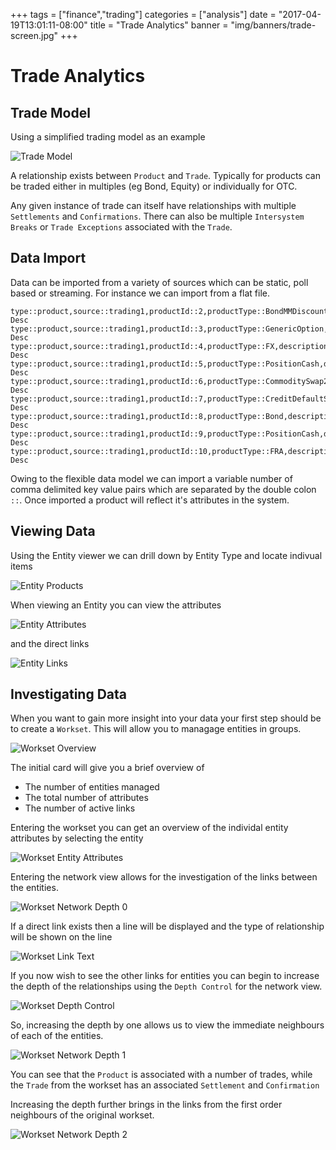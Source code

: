 +++
tags = ["finance","trading"]
categories = ["analysis"]
date = "2017-04-19T13:01:11-08:00"
title = "Trade Analytics"
banner = "img/banners/trade-screen.jpg"
+++

# Trade Analytics

## Trade Model

Using a simplified trading model as an example

![Trade Model](/img/content/solution/trade_model.png)

A relationship exists between `Product` and `Trade`. Typically for products can be traded either in multiples (eg Bond, Equity) or individually for OTC.

Any given instance of trade can itself have relationships with multiple `Settlements` and `Confirmations`. There can also be multiple `Intersystem Breaks` or `Trade Exceptions` associated with the `Trade`.

## Data Import

Data can be imported from a variety of sources which can be static, poll based or streaming. For instance we can import from a flat file.

	type::product,source::trading1,productId::2,productType::BondMMDiscount,description::BondMMDiscount Desc
	type::product,source::trading1,productId::3,productType::GenericOption,description::GenericOption Desc
	type::product,source::trading1,productId::4,productType::FX,description::FX Desc
	type::product,source::trading1,productId::5,productType::PositionCash,description::PositionCash Desc
	type::product,source::trading1,productId::6,productType::CommoditySwap2,description::CommoditySwap2 Desc
	type::product,source::trading1,productId::7,productType::CreditDefaultSwap,description::CreditDefaultSwap Desc
	type::product,source::trading1,productId::8,productType::Bond,description::Bond Desc
	type::product,source::trading1,productId::9,productType::PositionCash,description::PositionCash Desc
	type::product,source::trading1,productId::10,productType::FRA,description::FRA Desc

Owing to the flexible data model we can import a variable number of comma delimited key value pairs which are separated by the double colon `::`. Once imported a product will reflect it's attributes in the system.

## Viewing Data

Using the Entity viewer we can drill down by Entity Type and locate indivual items

![Entity Products](/img/content/solution/entity_products.png)

When viewing an Entity you can view the attributes

![Entity Attributes](/img/content/solution/product_view.png)

and the direct links

![Entity Links](/img/content/solution/product_links.png)

## Investigating Data

When you want to gain more insight into your data your first step should be to create a `Workset`. This will allow you to managage entities in groups.

![Workset Overview](/img/content/solution/workset_main.png)

The initial card will give you a brief overview of 

* The number of entities managed
* The total number of attributes 
* The number of active links

Entering the workset you can get an overview of the individal entity attributes by selecting the entity

![Workset Entity Attributes](/img/content/solution/workset_entity_info.png)

Entering the network view allows for the investigation of the links between the entities. 

![Workset Network Depth 0](/img/content/solution/workset_network_depth_0.png)

If a direct link exists then a line will be displayed and the type of relationship will be shown on the line

![Workset Link Text](/img/content/solution/workset_link_text.png)

If you now wish to see the other links for entities you can begin to increase the depth of the relationships using the `Depth Control` for the network view.

![Workset Depth Control](/img/content/solution/workset_depth_control.png)

So, increasing the depth by one allows us to view the immediate neighbours of each of the entities.

![Workset Network Depth 1](/img/content/solution/workset_network_depth_1.png)

You can see that the `Product` is associated with a number of trades, while the `Trade` from the workset has an associated `Settlement` and `Confirmation`

Increasing the depth further brings in the links from the first order neighbours of the original workset.

![Workset Network Depth 2](/img/content/solution/workset_network_depth_2.png)